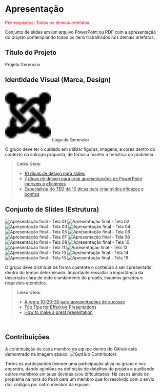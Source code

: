 # Apresentação

<span style="color:red">Pré-requisitos: Todos os demais artefatos</span>

Conjunto de slides em um arquivo PowerPoint ou PDF com a apresentação do projeto contemplando todos os itens trabalhados nos demais artefatos.

## Título do Projeto

Projeto Gerenciar

## Identidade Visual (Marca, Design)

<img src="img/wireframe_images/Logo.svg" width="150">
Logo da Gerenciar


O grupo deve ter o cuidado em utilizar figuras, imagens, e cores dentro do contexto da solução proposta, de forma a manter a temática do problema.

> **Links Úteis**:
> - [10 dicas de design para slides](https://rockcontent.com/blog/design-para-slides/)
> - [7 dicas de design para criar apresentações de PowerPoint incríveis e eficientes](https://www.shutterstock.com/pt/blog/7-dicas-de-design-para-criar-apresentacoes-de-powerpoint-incriveis-e-eficientes)
> - [Especialista do TED dá 10 dicas para criar slides eficazes e bonitos](https://soap.com.br/blog/especialista-do-ted-da-10-dicas-para-criar-slides-eficazes-e-bonitos)

## Conjunto de Slides (Estrutura)

![Apresentação final - Tela 01](https://github.com/ICEI-PUC-Minas-PMV-ADS/pmv-ads-2023-2-e4-proj-dad-t3-projeto/assets/90225435/b51d94fb-41b1-4513-94b7-e647d482a7c4)
![Apresentação final - Tela 02](https://github.com/ICEI-PUC-Minas-PMV-ADS/pmv-ads-2023-2-e4-proj-dad-t3-projeto/assets/90225435/cc452d3b-56a5-407b-8e13-c348599dd680)
![Apresentação final - Tela 03](https://github.com/ICEI-PUC-Minas-PMV-ADS/pmv-ads-2023-2-e4-proj-dad-t3-projeto/assets/90225435/83cf5cfc-4e8e-4902-a62b-fad0f003d009)
![Apresentação final - Tela 04](https://github.com/ICEI-PUC-Minas-PMV-ADS/pmv-ads-2023-2-e4-proj-dad-t3-projeto/assets/90225435/7fe970b3-3b2c-4a1f-8c1c-b818487c3d2c)
![Apresentação final - Tela 05](https://github.com/ICEI-PUC-Minas-PMV-ADS/pmv-ads-2023-2-e4-proj-dad-t3-projeto/assets/90225435/b72e874c-194d-472c-9400-cd8607d58611)
![Apresentação final - Tela 06](https://github.com/ICEI-PUC-Minas-PMV-ADS/pmv-ads-2023-2-e4-proj-dad-t3-projeto/assets/90225435/e512cbe5-9316-4c91-afc4-2203431b6879)
![Apresentação final - Tela 07](https://github.com/ICEI-PUC-Minas-PMV-ADS/pmv-ads-2023-2-e4-proj-dad-t3-projeto/assets/90225435/78012575-a56d-49f1-8a6a-555e30f479a4)
![Apresentação final - Tela 08](https://github.com/ICEI-PUC-Minas-PMV-ADS/pmv-ads-2023-2-e4-proj-dad-t3-projeto/assets/90225435/5566c759-3c41-4405-8e17-a3d08b2ebdaa)
![Apresentação final - Tela 09](https://github.com/ICEI-PUC-Minas-PMV-ADS/pmv-ads-2023-2-e4-proj-dad-t3-projeto/assets/90225435/5867ca44-7ba4-47f6-baf6-8a5a494d3517)
![Apresentação final - Tela 10](https://github.com/ICEI-PUC-Minas-PMV-ADS/pmv-ads-2023-2-e4-proj-dad-t3-projeto/assets/90225435/aec95f71-7814-4795-8718-6a82bd7145c7)
![Apresentação final - Tela 11](https://github.com/ICEI-PUC-Minas-PMV-ADS/pmv-ads-2023-2-e4-proj-dad-t3-projeto/assets/90225435/4d597560-5cdf-4c6e-b7c2-7457d4d26e16)
![Apresentação final - Tela 12](https://github.com/ICEI-PUC-Minas-PMV-ADS/pmv-ads-2023-2-e4-proj-dad-t3-projeto/assets/90225435/30313197-de3b-4c7e-b4e3-9780dc055a71)
![Apresentação final - Tela 13](https://github.com/ICEI-PUC-Minas-PMV-ADS/pmv-ads-2023-2-e4-proj-dad-t3-projeto/assets/90225435/2ad22861-0657-4aed-96ca-c958d822b826)
![Apresentação final - Tela 14](https://github.com/ICEI-PUC-Minas-PMV-ADS/pmv-ads-2023-2-e4-proj-dad-t3-projeto/assets/90225435/1d7ce198-0715-45c6-8341-79da0f3f04bb)
![Apresentação final - Tela 15](https://github.com/ICEI-PUC-Minas-PMV-ADS/pmv-ads-2023-2-e4-proj-dad-t3-projeto/assets/90225435/bb9d5724-4add-41c8-967f-902746741095)
![Apresentação final - Tela 16](https://github.com/ICEI-PUC-Minas-PMV-ADS/pmv-ads-2023-2-e4-proj-dad-t3-projeto/assets/90225435/784d26b8-05ce-4164-8e0a-968c0cbcc11f)


O grupo deve distribuir de forma coerente o conteúdo a ser apresentado, dentro do tempo determinado. Importante ressaltar a importância da descrição clara de todo o andamento do projeto, insumos gerados e requisitos atendidos.

> **Links Úteis**:
> - [A regra 10-20-30 para apresentações de sucesso](https://revistapegn.globo.com/Noticias/noticia/2014/07/regra-10-20-30-para-apresentacoes-de-sucesso.html)
> - [Top Tips for Effective Presentations](https://www.skillsyouneed.com/present/presentation-tips.html)
> - [How to make a great presentation](https://www.ted.com/playlists/574/how_to_make_a_great_presentation)
 
<br>

## Contribuições

A contrinuiição de cada membro da equipe dentro do Github está demontrado na imagem abaixo:
![GutHub Contributors](https://github.com/ICEI-PUC-Minas-PMV-ADS/pmv-ads-2023-2-e4-proj-dad-t3-projeto/assets/90225435/9e37d268-6c5d-4bf2-bd35-cd65f9fa7a1f)

Todos os participantes tiveram uma participação ativa no grupo e nos encontro, dando opiniões na definição de detalhes do projeto e auxiliando outros membros em suas dúvidas e/ou dificuldades. Há casos ainda de proplema na hora do Push para um membro que foi resolvido com o envio dos códigos por outro membro da equipe.
